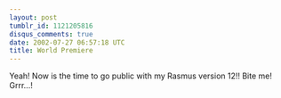 ```yaml
---
layout: post
tumblr_id: 1121205816
disqus_comments: true
date: 2002-07-27 06:57:18 UTC
title: World Premiere
---
```


Yeah! Now is the time to go public with my Rasmus version 12!! Bite me! Grrr...!

